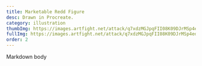```yaml
---
title: Marketable Redd Figure
desc: Drawn in Procreate.
category: illustration
thumbImg: https://images.artfight.net/attack/q7xdzMGJpqFII08K09DJrMSp4edxvf5q58X7IQv36APIqWAqCC7BFAMjEE8u.png?t=1753491516
fullImg: https://images.artfight.net/attack/q7xdzMGJpqFII08K09DJrMSp4edxvf5q58X7IQv36APIqWAqCC7BFAMjEE8u.png?t=1753491516
order: 2
---
```

Markdown body
